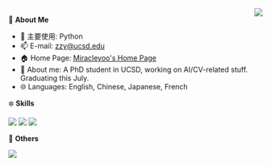 <a href="#">
  <img align="right" src="https://github-readme-stats.vercel.app/api?username=miracleyoo&count_private=true&show_icons=true" />
</a>


🍓 **About Me**

- 🔭 主要使用: Python
- 📫 E-mail: zzy@ucsd.edu
- 🏠 Home Page: [Miracleyoo's Home Page](https://zhongyangzhang.owlstown.net/)
- 👯 About me: A PhD student in UCSD, working on AI/CV-related stuff. Graduating this July.
- 🌐 Languages: English, Chinese, Japanese, French

<!-- - 🧑🏼‍💻 Blog: [Miracleyoo's Blog]() -->

❄️ **Skills**

![](https://img.shields.io/badge/-Python-3e74a2?style=flat-square&logo=Python&logoColor=fff)
![](https://img.shields.io/badge/-Docker-2496ED?style=flat-square&logo=Docker&logoColor=fff)
![](https://img.shields.io/badge/-Linux-000000?style=flat-square&logo=Linux&logoColor=fff)


🎄 **Others**

<img src="https://github-readme-stats.vercel.app/api/top-langs/?username=miracleyoo&layout=compact" />

<!--
**miracleyoo/miracleyoo** is a ✨ _special_ ✨ repository because its `README.md` (this file) appears on your GitHub profile.

Here are some ideas to get you started:

- 🔭 I’m currently working on ...
- 🌱 I’m currently learning ...
- 👯 I’m looking to collaborate on ...
- 🤔 I’m looking for help with ...
- 💬 Ask me about ...
- 📫 How to reach me: ...
- 😄 Pronouns: ...
- ⚡ Fun fact: ...
-->

